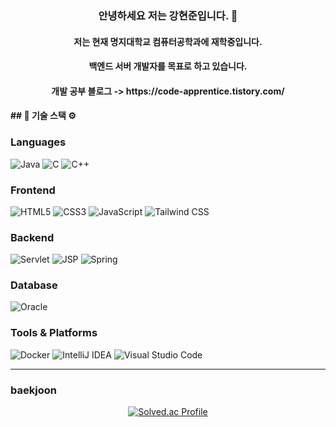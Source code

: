 <h3 align=center> 안녕하세요 저는 강현준입니다. 👋</h3>
<h4 align=center> 저는 현재 명지대학교 컴퓨터공학과에 재학중입니다.</h4>
<h4 align=center> 백엔드 서버 개발자를 목표로 하고 있습니다.<h4>
<h4 align=center> 개발 공부 블로그 -> https://code-apprentice.tistory.com/ <h4>
## 🔧 기술 스택 ⚙️

### Languages  
![Java](https://img.shields.io/badge/Java-%23ED8B00.svg?style=for-the-badge&logo=java&logoColor=white)
![C](https://img.shields.io/badge/C-%2300599C.svg?style=for-the-badge&logo=c&logoColor=white)
![C++](https://img.shields.io/badge/C++-%2300599C.svg?style=for-the-badge&logo=cplusplus&logoColor=white)

### Frontend  
![HTML5](https://img.shields.io/badge/HTML5-%23E34F26.svg?style=for-the-badge&logo=html5&logoColor=white)
![CSS3](https://img.shields.io/badge/CSS3-%231572B6.svg?style=for-the-badge&logo=css3&logoColor=white)
![JavaScript](https://img.shields.io/badge/JavaScript-%23F7DF1E.svg?style=for-the-badge&logo=javascript&logoColor=black)
![Tailwind CSS](https://img.shields.io/badge/Tailwind%20CSS-%2306B6D4.svg?style=for-the-badge&logo=tailwindcss&logoColor=white)

### Backend  
![Servlet](https://img.shields.io/badge/Servlet-%23FF7800.svg?style=for-the-badge)
![JSP](https://img.shields.io/badge/JSP-%235C2D91.svg?style=for-the-badge)
![Spring](https://img.shields.io/badge/Spring-%236DB33F.svg?style=for-the-badge&logo=spring&logoColor=white)

### Database  
![Oracle](https://img.shields.io/badge/Oracle%20DB-%23F80000.svg?style=for-the-badge&logo=oracle&logoColor=white)

### Tools & Platforms  
![Docker](https://img.shields.io/badge/Docker-%232496ED.svg?style=for-the-badge&logo=docker&logoColor=white)
![IntelliJ IDEA](https://img.shields.io/badge/IntelliJ%20IDEA-%23000000.svg?style=for-the-badge&logo=intellij-idea&logoColor=white)
![Visual Studio Code](https://img.shields.io/badge/VS%20Code-%23007ACC.svg?style=for-the-badge&logo=visual-studio-code&logoColor=white)

 <hr color="black">
 <h3>baekjoon</h3>
<div align=center>
  
[![Solved.ac Profile](http://mazassumnida.wtf/api/v2/generate_badge?boj=kjun2003)](https://solved.ac/kjun2003/)
  
 </div>

<!--
**kang-hyun-jun/kang-hyun-jun** is a ✨ _special_ ✨ repository because its `README.md` (this file) appears on your GitHub profile.

Here are some ideas to get you started:

- 🔭 I’m currently working on ...
- 🌱 I’m currently learning ...
- 👯 I’m looking to collaborate on ...
- 🤔 I’m looking for help with ...
- 💬 Ask me about ...
- 📫 How to reach me: ...
- 😄 Pronouns: ...
- ⚡ Fun fact: ...
-->
